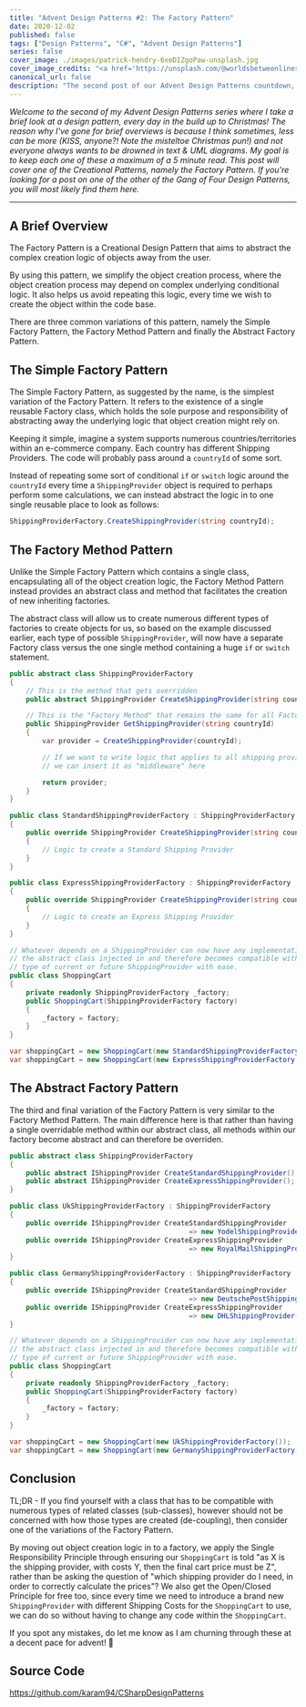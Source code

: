 ```yaml
---
title: "Advent Design Patterns #2: The Factory Pattern"
date: 2020-12-02
published: false
tags: ["Design Patterns", "C#", "Advent Design Patterns"]
series: false
cover_image: ./images/patrick-hendry-6xeDIZgoPaw-unsplash.jpg
cover_image_credits: "<a href='https://unsplash.com/@worldsbetweenlines'>Patrick Hendry</a>"
canonical_url: false
description: "The second post of our Advent Design Patterns countdown, it's one of the Creational Patterns... the Factory Pattern!"
---
```


*Welcome to the second of my Advent Design Patterns series where I take a brief look at a design pattern, every day in the build up to Christmas! The reason why I've gone for brief overviews is because I think sometimes, less can be more (KISS, anyone?! Note the misteltoe Christmas pun!) and not everyone always wants to be drowned in text & UML diagrams. My goal is to keep each one of these a maximum of a 5 minute read. This post will cover one of the Creational Patterns, namely the Factory Pattern. If you're looking for a post on one of the other of the Gang of Four Design Patterns, you will most likely find them here.*

-----------------------------
## A Brief Overview
The Factory Pattern is a Creational Design Pattern that aims to abstract the complex creation logic of objects away from the user.

By using this pattern, we simplify the object creation process, where the object creation process may depend on complex underlying conditional logic. It also helps us avoid repeating this logic, every time we wish to create the object within the code base.

There are three common variations of this pattern, namely the Simple Factory Pattern, the Factory Method Pattern and finally the Abstract Factory Pattern.

## The Simple Factory Pattern
The Simple Factory Pattern, as suggested by the name, is the simplest variation of the Factory Pattern. It refers to the existence of a single reusable Factory class, which holds the sole purpose and responsibility of abstracting away the underlying logic that object creation might rely on.

Keeping it simple, imagine a system supports numerous countries/territories within an e-commerce company. Each country has different Shipping Providers. The code will probably pass around a `countryId` of some sort.

Instead of repeating some sort of conditional `if` or `switch` logic around the `countryId` every time a `ShippingProvider` object is required to perhaps perform some calculations, we can instead abstract the logic in to one single reusable place to look as follows:

```csharp
ShippingProviderFactory.CreateShippingProvider(string countryId);
```

## The Factory Method Pattern
Unlike the Simple Factory Pattern which contains a single class, encapsulating all of the object creation logic, the Factory Method Pattern instead provides an abstract class and method that facilitates the creation of new inheriting factories. 

The abstract class will allow us to create numerous different types of factories to create objects for us, so based on the example discussed earlier, each type of possible `ShippingProvider`, will now have a separate Factory class versus the one single method containing a huge `if` or `switch` statement.

```csharp
public abstract class ShippingProviderFactory
{
    // This is the method that gets overridden
	public abstract ShippingProvider CreateShippingProvider(string countryId);

    // This is the "Factory Method" that remains the same for all Factories
	public ShippingProvider GetShippingProvider(string countryId)
	{
		var provider = CreateShippingProvider(countryId);	

        // If we want to write logic that applies to all shipping providers
        // we can insert it as "middleware" here

		return provider; 
	}
}

public class StandardShippingProviderFactory : ShippingProviderFactory
{
	public override ShippingProvider CreateShippingProvider(string countryId)
	{
		// Logic to create a Standard Shipping Provider
	}
}

public class ExpressShippingProviderFactory : ShippingProviderFactory
{
	public override ShippingProvider CreateShippingProvider(string countryId)
	{
		// Logic to create an Express Shipping Provider
	}
}

// Whatever depends on a ShippingProvider can now have any implementation of
// the abstract class injected in and therefore becomes compatible with any 
// type of current or future ShippingProvider with ease.
public class ShoppingCart 
{
	private readonly ShippingProviderFactory _factory;
	public ShoppingCart(ShippingProviderFactory factory)
	{
		_factory = factory;
	}
}

var shoppingCart = new ShoppingCart(new StandardShippingProviderFactory());
var shoppingCart = new ShoppingCart(new ExpressShippingProviderFactory());
```

## The Abstract Factory Pattern
The third and final variation of the Factory Pattern is very similar to the Factory Method Pattern. The main difference here is that rather than having a single overridable method within our abstract class, all methods within our factory become abstract and can therefore be overriden.

```csharp
public abstract class ShippingProviderFactory
{
	public abstract IShippingProvider CreateStandardShippingProvider();
	public abstract IShippingProvider CreateExpressShippingProvider();
}

public class UkShippingProviderFactory : ShippingProviderFactory
{
    public override IShippingProvider CreateStandardShippingProvider 
                                            => new YodelShippingProvider();
    public override IShippingProvider CreateExpressShippingProvider 
                                            => new RoyalMailShippingProvider();
}

public class GermanyShippingProviderFactory : ShippingProviderFactory
{
    public override IShippingProvider CreateStandardShippingProvider 
                                            => new DeutschePostShippingProvider();
    public override IShippingProvider CreateExpressShippingProvider 
                                            => new DHLShippingProvider();
}

// Whatever depends on a ShippingProvider can now have any implementation of
// the abstract class injected in and therefore becomes compatible with any 
// type of current or future ShippingProvider with ease.
public class ShoppingCart 
{
	private readonly ShippingProviderFactory _factory;
	public ShoppingCart(ShippingProviderFactory factory)
	{
		_factory = factory;
	}
}

var shoppingCart = new ShoppingCart(new UkShippingProviderFactory());
var shoppingCart = new ShoppingCart(new GermanyShippingProviderFactory());
```

## Conclusion
TL;DR - If you find yourself with a class that has to be compatible with numerous types of related classes (sub-classes), however should not be concerned with how those types are created (de-coupling), then consider one of the variations of the Factory Pattern.

By moving out object creation logic in to a factory, we apply the Single Responsibility Principle through ensuring our `ShoppingCart` is told "as X is the shipping provider, with costs Y, then the final cart price must be Z", rather than be asking the question of "which shipping provider do I need, in order to correctly calculate the prices"? We also get the Open/Closed Principle for free too, since every time we need to introduce a brand new `ShippingProvider` with different Shipping Costs for the `ShoppingCart` to use, we can do so without having to change any code within the `ShoppingCart`.

If you spot any mistakes, do let me know as I am churning through these at a decent pace for advent! 🎅

## Source Code
https://github.com/karam94/CSharpDesignPatterns